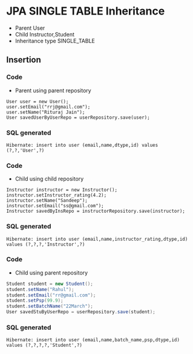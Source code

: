 # JPA SINGLE TABLE Inheritance

- Parent User 
- Child Instructor,Student 
- Inheritance type SINGLE_TABLE
## Insertion

### Code
- Parent using parent repository
```
User user = new User();
user.setEmail("rrj@gmail.com");
user.setName("Rituraj Jain");
User savedUserByUserRepo = userRepository.save(user);
```
### SQL generated

```
Hibernate: insert into user (email,name,dtype,id) values (?,?,'User',?)
```

### Code
- Child using child repository
```
Instructor instructor = new Instructor();
instructor.setInstructor_rating(4.2);
instructor.setName("Sandeep");
instructor.setEmail("ss@gmail.com");
Instructor savedByInsRepo = instructorRepository.save(instructor);
```
### SQL generated

```
Hibernate: insert into user (email,name,instructor_rating,dtype,id) values (?,?,?,'Instructor',?)
```

### Code
- Child using parent repository
```java
Student student = new Student();
student.setName("Rahul");
student.setEmail("rr@gmail.com");
student.setPsp(99.9);
student.setBatchName("22March");
User savedStuByUserRepo = userRepository.save(student);
```
### SQL generated

```
Hibernate: insert into user (email,name,batch_name,psp,dtype,id) values (?,?,?,?,'Student',?)
```